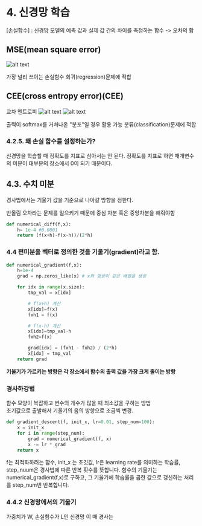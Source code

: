 
# 4. 신경망 학습
[손실함수] : 신경망 모델의 예측 값과 실제 값 간의 차이를 측정하는 함수
-> 오차의 합

## MSE(mean square error)
![alt text](image-7.png)

가장 널리 쓰이는 손실함수
회귀(regression)문제에 적합
## CEE(cross entropy error)(CEE)
교차 엔트로피
![alt text](image-8.png)
![alt text](image-9.png)

출력이 softmax를 거쳐나온 "분포"일 경우 활용 가능
분류(classification)문제에 적합


### 4.2.5. 왜 손실 함수를 설정하는가?
신경망을 학습할 때 정확도를 지표로 삼아서는 안 된다. 정확도를 지표로 하면 매개변수의 미분이 대부분의 장소에서 0이 되기 때문이다.

## 4.3. 수치 미분
경사법에서는 기울기 값을 기준으로 나아갈 방향을 정한다.

반올림 오차라는 문제를 일으키기 때문에 중심 차분 혹은 중앙차분을 해줘야함
```python
def numerical_diff(f,x):
    h= 1e-4 #0.0001
    return (f(x+h)-f(x-h))/(2*h)
```

### 4.4 편미분을 벡터로 정의한 것을 기울기(gradient)라고 함.
```python
def numerical_gradient(f,x):
    h=1e-4
    grad = np.zeros_like(x) # x와 형상이 같은 배열을 생성

    for idx in range(x.size):
        tmp_val = x[idx]

        # f(x+h) 계산
        x[idx]=f(x)
        fxh1 = f(x)

        # f(x-h) 계산
        x[idx]=tmp_val-h
        fxh2=f(x)

        grad[idx] = (fxh1 - fxh2) / (2*h)
        x[idx] = tmp_val
    return grad
```

**기울기가 가르키는 방향은 각 장소에서 함수의 출력 값을 가장 크게 줄이는 방향**

### 경사하강법
함수 모양이 복잡하고 변수의 개수가 많을 때 최소값을 구하는 방법  
초기값으로 출발해서 기울기의 음의 방향으로 조금씩 변경.

```python
def gradient_descent(f, init_x, lr=0.01, step_num=100):
    x = init_x
    for i in range(step_num):
        grad = numerical_gradient(f, x)
        x -= lr * grad
    return x
```
f는 최적화하려는 함수, init_x 는 초깃값, lr은 learning rate를 의미하는 학습률, step_nuum은 경사법에 따른 반복 횟수를 뜻합니다. 함수의 기울기는 numerical_gradient(f,x)로 구하고, 그 기울기에 학습률을 곱한 값으로 갱신하는 처리를 step_num번 반복합니다.

### 4.4.2 신경망에서의 기울기
가중치가 W, 손실함수가 L인 신경망
이 때 경사는 
